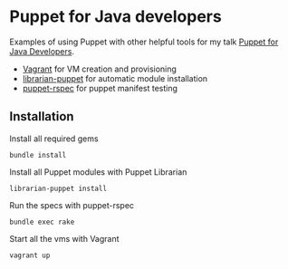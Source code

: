 # Puppet for Java developers

Examples of using Puppet with other helpful tools for my talk [Puppet for Java Developers](http://blog.carlossanchez.eu/2012/09/12/puppet-for-java-developers-talk-at-javazone-oslo-2012/).

* [Vagrant](http://vagrantup.com) for VM creation and provisioning
* [librarian-puppet](http://librarian-puppet.com/) for automatic module installation
* [puppet-rspec](http://rspec-puppet.com) for puppet manifest testing


## Installation


Install all required gems

```
bundle install
```

Install all Puppet modules with Puppet Librarian

```
librarian-puppet install
```

Run the specs with puppet-rspec

```
bundle exec rake
```

Start all the vms with Vagrant

```
vagrant up
```
